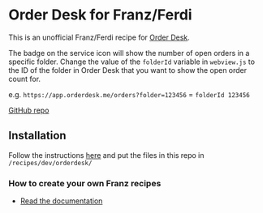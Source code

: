 # Order Desk for Franz/Ferdi

This is an unofficial Franz/Ferdi recipe for [Order Desk](https://www.orderdesk.com/).

The badge on the service icon will show the number of open orders in a specific folder.
Change the value of the `folderId` variable in `webview.js` to the ID of the folder
in Order Desk that you want to show the open order count for.

e.g. `https://app.orderdesk.me/orders?folder=123456` = `folderId 123456`

[GitHub repo](https://github.com/squatto/franz-recipe-orderdesk)

## Installation

Follow the instructions [here](https://blog.jakelee.co.uk/super-simple-guide-to-adding-a-new-ferdi-service-recipe/)
and put the files in this repo in `/recipes/dev/orderdesk/`

### How to create your own Franz recipes

* [Read the documentation](https://github.com/meetfranz/plugins)
